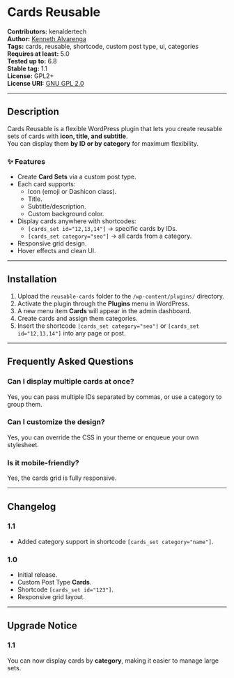 # Cards Reusable 

**Contributors:** kenaldertech  
**Author:** [Kenneth Alvarenga](https://kennethalvarenga.com)  
**Tags:** cards, reusable, shortcode, custom post type, ui, categories  
**Requires at least:** 5.0  
**Tested up to:** 6.8  
**Stable tag:** 1.1  
**License:** GPL2+  
**License URI:** [GNU GPL 2.0](https://www.gnu.org/licenses/gpl-2.0.html)

---

## Description

Cards Reusable is a flexible WordPress plugin that lets you create reusable sets of cards with **icon, title, and subtitle**.  
You can display them **by ID or by category** for maximum flexibility.

### ✨ Features
- Create **Card Sets** via a custom post type.
- Each card supports:
  - Icon (emoji or Dashicon class).
  - Title.
  - Subtitle/description.
  - Custom background color.
- Display cards anywhere with shortcodes:
  - `[cards_set id="12,13,14"]` → specific cards by IDs.
  - `[cards_set category="seo"]` → all cards from a category.
- Responsive grid design.
- Hover effects and clean UI.

---

## Installation

1. Upload the `reusable-cards` folder to the `/wp-content/plugins/` directory.
2. Activate the plugin through the **Plugins** menu in WordPress.
3. A new menu item **Cards** will appear in the admin dashboard.
4. Create cards and assign them categories.
5. Insert the shortcode `[cards_set category="seo"]` or `[cards_set id="12,13,14"]` into any page or post.

---

## Frequently Asked Questions

### Can I display multiple cards at once?
Yes, you can pass multiple IDs separated by commas, or use a category to group them.

### Can I customize the design?
Yes, you can override the CSS in your theme or enqueue your own stylesheet.

### Is it mobile-friendly?
Yes, the cards grid is fully responsive.

---

## Changelog

### 1.1
- Added category support in shortcode `[cards_set category="name"]`.

### 1.0
- Initial release.  
- Custom Post Type **Cards**.  
- Shortcode `[cards_set id="123"]`.  
- Responsive grid layout.

---

## Upgrade Notice

### 1.1
You can now display cards by **category**, making it easier to manage large sets.
